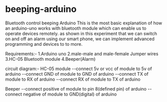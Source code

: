 # beeping-arduino
Bluetooth control beeping Arduino
This is the most basic explanation of how an arduino-uno works with bluetooth module which can enable us to operate devices remotely.
as shown in this experiment that we can switch on and off an alarm using our smart phone, we can implement advanced programming and devices to to more.

 Requirements:-
 1.Arduino uno
 2.male-male and male-female Jumper wires
 3.HC-05 Bluetooth module
 4.Beeper(Alarm)
 
 circuit diagram:-
 HC-05 module
 --connect 5v or vcc of module to 5v of arduino
 --connect GND of module to GND of arduino
 --connect TX of module to RX of arduino
 --connect RX of module to TX of arduino
 
 Beeper
 --connect positive of module to pin 8(defined pin) of arduino
 --connect negative of module to GND(digital) of arduino
 
 
